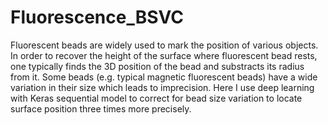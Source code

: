 # Fluorescence_BSVC
Fluorescent beads are widely used to mark the position of various objects. In order to recover the height of the surface where fluorescent bead rests, one typically finds the 3D position of the bead and substracts its radius from it. Some beads (e.g. typical magnetic fluorescent beads) have a wide variation in their size which leads to imprecision. Here I use deep learning with Keras sequential model to correct for bead size variation to locate surface position three times more precisely.
